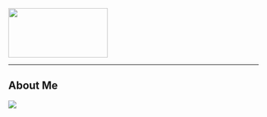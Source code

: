 <img src="https://media.giphy.com/media/v1.Y2lkPTc5MGI3NjExNWp3N2cwb251MzdhemF3anQ0dXlibXRiYnVudHFsYmZxcG02b214cCZlcD12MV9pbnRlcm5hbF9naWZfYnlfaWQmY3Q9cw/y6ePYRgvHNXJYkkyJg/giphy.gif" width=200 height=100 align="center">
<hr>
<h2>About Me</h2>
<div id="badges">
<a href="https://www.linkedin.com/in/latasha-jones-nc/"><img src="https://img.shields.io/badge/LinkedIn-blue?logo=linkedin&logoColor=white&style=for-the-badge"><a/>
</div>
